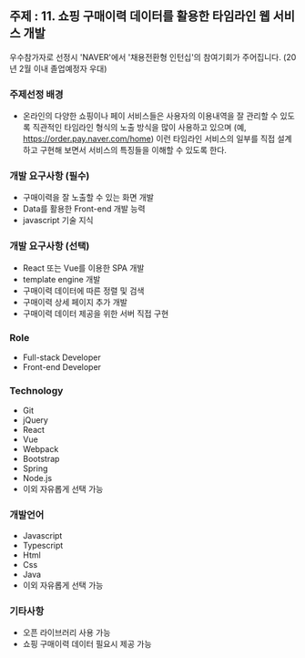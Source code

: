 ## 주제 : 11. 쇼핑 구매이력 데이터를 활용한 타임라인 웹 서비스 개발
우수참가자로 선정시 'NAVER'에서 '채용전환형 인턴십'의 참여기회가 주어집니다. (20년 2월 이내 졸업예정자 우대)

### 주제선정 배경
* 온라인의 다양한 쇼핑이나 페이 서비스들은 사용자의 이용내역을 잘 관리할 수 있도록
직관적인 타임라인 형식의 노출 방식을 많이 사용하고 있으며 (예, https://order.pay.naver.com/home)
이런 타임라인 서비스의 일부를 직접 설계하고 구현해 보면서 서비스의 특징들을 이해할 수 있도록 한다.

### 개발 요구사항 (필수)
- 구매이력을 잘 노출할 수 있는 화면 개발
- Data를 활용한 Front-end 개발 능력
- javascript 기술 지식

### 개발 요구사항 (선택)
- React 또는 Vue를 이용한 SPA 개발
- template engine 개발
- 구매이력 데이터에 따른 정렬 및 검색
- 구매이력 상세 페이지 추가 개발
- 구매이력 데이터 제공을 위한 서버 직접 구현

### Role
- Full-stack Developer
- Front-end Developer

### Technology 
- Git
- jQuery
- React
- Vue
- Webpack
- Bootstrap
- Spring
- Node.js
- 이외 자유롭게 선택 가능

### 개발언어
- Javascript
- Typescript
- Html
- Css
- Java
- 이외 자유롭게 선택 가능

### 기타사항
- 오픈 라이브러리 사용 가능
- 쇼핑 구매이력 데이터 필요시 제공 가능
